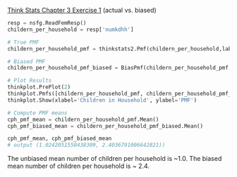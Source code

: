 [Think Stats Chapter 3 Exercise 1](http://greenteapress.com/thinkstats2/html/thinkstats2004.html#toc31) (actual vs. biased)

```python
resp = nsfg.ReadFemResp()
childern_per_household = resp['numkdhh']

# True PMF 
childern_per_household_pmf = thinkstats2.Pmf(childern_per_household,label='Unbiased')

# Biased PMF
childern_per_household_pmf_biased = BiasPmf(childern_per_household_pmf,'Biased')

# Plot Results
thinkplot.PrePlot(2)
thinkplot.Pmfs([childern_per_household_pmf, childern_per_household_pmf_biased])
thinkplot.Show(xlabel='Children in Household', ylabel='PMF')

# Compute PMF means
cph_pmf_mean = childern_per_household_pmf.Mean()
cph_pmf_biased_mean = childern_per_household_pmf_biased.Mean()

cph_pmf_mean, cph_pmf_biased_mean
# output (1.0242051550438309, 2.4036791006642821))
```

The unbiased mean number of children per household is ~1.0. The biased mean number of children per household is ~ 2.4.

